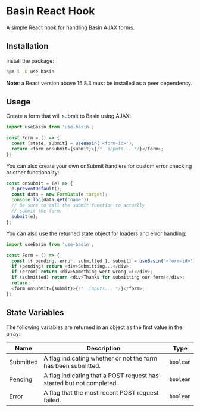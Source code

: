# Basin React Hook

A simple React hook for handling Basin AJAX forms.

## Installation

Install the package:

```sh
npm i -D use-basin
```

**Note**: a React version above 16.8.3 must be installed as a peer dependency.

## Usage

Create a form that will submit to Basin using AJAX:

```js
import useBasin from 'use-basin';

const Form = () => {
  const [state, submit] = useBasin('<form-id>');
  return <form onSubmit={submit}>{/*  inputs... */}</form>;
};
```

You can also create your own onSubmit handlers for custom error checking or other functionality:

```js
const onSubmit = (e) => {
  e.preventDefault();
  const data = new FormData(e.target);
  console.log(data.get('name'));
  // Be sure to call the submit function to actually
  // submit the form.
  submit(e);
};
```

You can also use the returned state object for loaders and error handling:

```js
import useBasin from 'use-basin';

const Form = () => {
  const [{ pending, error, submitted }, submit] = useBasin('<form-id>');
  if (pending) return <div>Submitting...</div>;
  if (error) return <div>Something went wrong =(</div>;
  if (submitted) return <div>Thanks for submitting our form!</div>;
  return;
  <form onSubmit={submit}>{/*  inputs... */}</form>;
};
```

## State Variables

The following variables are returned in an object as the first value in the array:

| Name      | Description                                                          | Type      |
| --------- | -------------------------------------------------------------------- | --------- |
| Submitted | A flag indicating whether or not the form has been submitted.        | `boolean` |
| Pending   | A flag indicating that a POST request has started but not completed. | `boolean` |
| Error     | A flag that the most recent POST request failed.                     | `boolean` |
